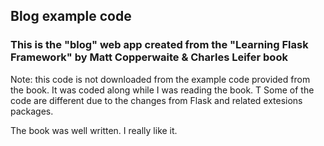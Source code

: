 ## Blog example code

### This is the "blog" web app created from the "Learning Flask Framework" by Matt Copperwaite & Charles Leifer book

Note: this code is not downloaded from the example code provided from the book. It was coded along while I was reading the book. T
Some of the code are different due to the changes from Flask and related extesions packages.

The book was well written. I really like it.

